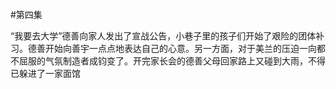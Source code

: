 #第四集

“我要去大学”德善向家人发出了宣战公告，小巷子里的孩子们开始了艰险的团体补习。德善开始向善宇一点点地表达自己的心意。另一方面，对于美兰的压迫一向都不屈服的气氛制造者成钧变了。开完家长会的德善父母回家路上又碰到大雨，不得已躲进了一家面馆
